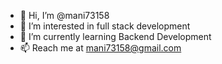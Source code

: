 - 👋 Hi, I’m @mani73158
- 👀 I’m interested in full stack development
- 🌱 I’m currently learning Backend Development
- 📫 Reach me at mani73158@gmail.com
